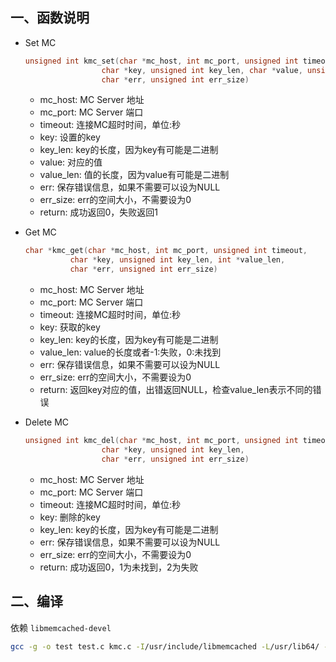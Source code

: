 ## 一、函数说明
- Set MC
    ```c
    unsigned int kmc_set(char *mc_host, int mc_port, unsigned int timeout,
                     char *key, unsigned int key_len, char *value, unsigned int value_len, time_t expire,
                     char *err, unsigned int err_size)
    ```
    - mc_host: MC Server 地址
    - mc_port: MC Server 端口
    - timeout: 连接MC超时时间，单位:秒
    - key: 设置的key
    - key_len: key的长度，因为key有可能是二进制
    - value: 对应的值
    - value_len: 值的长度，因为value有可能是二进制
    - err: 保存错误信息，如果不需要可以设为NULL
    - err_size: err的空间大小，不需要设为0
    - return: 成功返回0，失败返回1

- Get MC
    ```c
    char *kmc_get(char *mc_host, int mc_port, unsigned int timeout,
              char *key, unsigned int key_len, int *value_len,
              char *err, unsigned int err_size)
    ```
    - mc_host: MC Server 地址
    - mc_port: MC Server 端口
    - timeout: 连接MC超时时间，单位:秒
    - key: 获取的key
    - key_len: key的长度，因为key有可能是二进制
    - value_len: value的长度或者-1:失败，0:未找到
    - err: 保存错误信息，如果不需要可以设为NULL
    - err_size: err的空间大小，不需要设为0
    - return: 返回key对应的值，出错返回NULL，检查value_len表示不同的错误

- Delete MC
    ```c
    unsigned int kmc_del(char *mc_host, int mc_port, unsigned int timeout,
                     char *key, unsigned int key_len,
                     char *err, unsigned int err_size)
    ```
    - mc_host: MC Server 地址
    - mc_port: MC Server 端口
    - timeout: 连接MC超时时间，单位:秒
    - key: 删除的key
    - key_len: key的长度，因为key有可能是二进制
    - err: 保存错误信息，如果不需要可以设为NULL
    - err_size: err的空间大小，不需要设为0
    - return: 成功返回0，1为未找到，2为失败

## 二、编译
依赖 `libmemcached-devel`
```bash
gcc -g -o test test.c kmc.c -I/usr/include/libmemcached -L/usr/lib64/ -lmemcached
```
